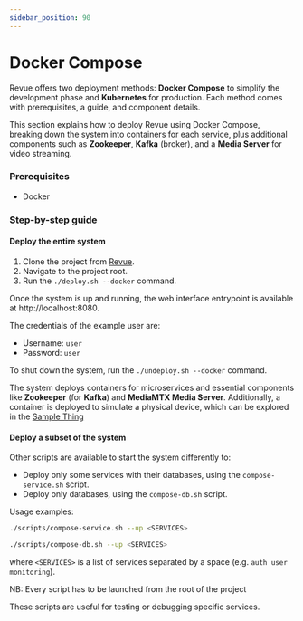 ```yaml
---
sidebar_position: 90
---
```


# Docker Compose

Revue offers two deployment methods: **Docker Compose** to simplify the development phase and **Kubernetes** for
production.
Each method comes with prerequisites, a guide, and component details.

This section explains how to deploy Revue using Docker Compose,
breaking down the system into containers for each service,
plus additional components such as **Zookeeper**, **Kafka** (broker), and a **Media Server** for video streaming.

### Prerequisites

- Docker

### Step-by-step guide

#### Deploy the entire system

1. Clone the project from [Revue](https://github.com/revue-org/revue).
2. Navigate to the project root.
3. Run the `./deploy.sh --docker` command.

Once the system is up and running, the web interface entrypoint is available at http://localhost:8080.

The credentials of the example user are:

- Username: `user`
- Password: `user`

To shut down the system, run the `./undeploy.sh --docker` command.

The system deploys containers for microservices and essential components like **Zookeeper**
(for **Kafka**) and **MediaMTX Media Server**.
Additionally, a container is deployed to simulate a physical device,
which can be explored in the [Sample Thing](https://github.com/revue-org/revue-sample-thing)

#### Deploy a subset of the system

Other scripts are available to start the system differently to:

- Deploy only some services with their databases, using the `compose-service.sh` script.
- Deploy only databases, using the `compose-db.sh` script.

Usage examples:

```bash 
./scripts/compose-service.sh --up <SERVICES>
```

```bash
./scripts/compose-db.sh --up <SERVICES>
``` 

where `<SERVICES>` is a list of services separated by a space (e.g. `auth user monitoring`).

NB: Every script has to be launched from the root of the project

These scripts are useful for testing or debugging specific services.
